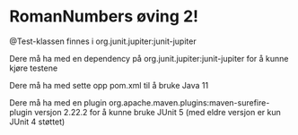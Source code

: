 # RomanNumbers øving 2!

@Test-klassen finnes i org.junit.jupiter:junit-jupiter

Dere må ha med en dependency på org.junit.jupiter:junit-jupiter for å kunne kjøre testene

Dere må ha med sette opp pom.xml til å bruke Java 11

Dere må ha med en plugin org.apache.maven.plugins:maven-surefire-plugin versjon 2.22.2 for å kunne bruke JUnit 5 (med eldre versjon er kun JUnit 4 støttet)
